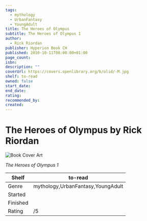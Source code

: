 ```yaml
---
tags:
  - mythology
  - UrbanFantasy
  - YoungAdult
title: The Heroes of Olympus
subtitle: The Heroes of Olympus 1
author:
  - Rick Riordan
publisher: Hyperion Book CH
published: 2010-10-11T08:00:00+01:00
page_count:
isbn:
description: ""
coverUrl: https://covers.openlibrary.org/b/olid/-M.jpg
shelf: to-read
owned: false
start_date:
end_date:
rating:
recommended_by:
created:
---
```


# The Heroes of Olympus by Rick Riordan

![Book Cover Art](https://covers.openlibrary.org/b/olid/-M.jpg)

_The Heroes of Olympus 1_

| Shelf | to-read |
| --- | --- |
| Genre | mythology,UrbanFantasy,YoungAdult |
| Started |  |
| Finished |  |
| Rating | /5 |


